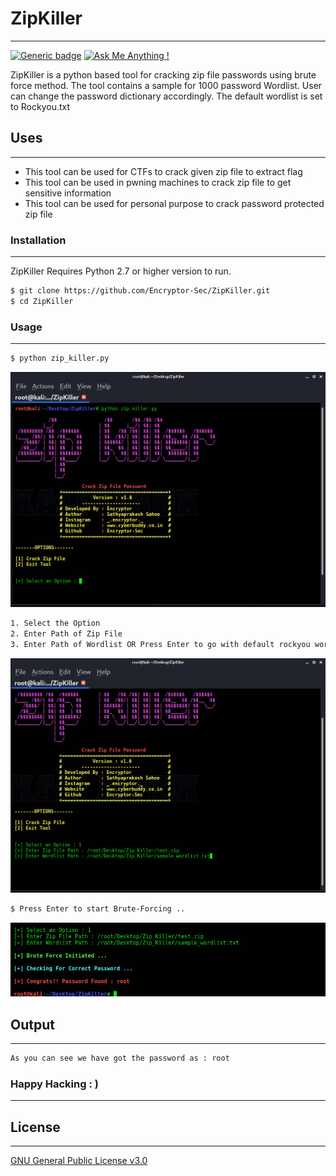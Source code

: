 # ZipKiller
----
[![Generic badge](https://img.shields.io/badge/made%20with-PYTHON-<COLOR>.svg)](https://shields.io/) [![Ask Me Anything !](https://img.shields.io/badge/version-1.0-1abc9c.svg)](https://GitHub.com/Naereen/ama)

ZipKiller is a python based tool for cracking zip file passwords using brute force method. 
The tool contains a sample for 1000 password Wordlist. User can change the password dictionary accordingly. The default wordlist is set to Rockyou.txt


## Uses
---
  - This tool can be used for CTFs to crack given zip file to extract flag
  - This tool can be used in pwning machines to crack zip file to get sensitive information
  - This tool can be used for personal purpose to crack password protected zip file



### Installation
----
ZipKiller Requires Python 2.7 or higher version to run.

```sh
$ git clone https://github.com/Encryptor-Sec/ZipKiller.git
$ cd ZipKiller
```

### Usage
---
```sh
$ python zip_killer.py
```
![Image description](https://github.com/Encryptor-Sec/ZipKiller/blob/master/Screenshots/ZipKiller-1.png)

```sh
1. Select the Option
2. Enter Path of Zip File
3. Enter Path of Wordlist OR Press Enter to go with default rockyou wordlist
```
![Image description](https://github.com/Encryptor-Sec/ZipKiller/blob/master/Screenshots/ZipKiller-2.png)


```sh
$ Press Enter to start Brute-Forcing ..
```
![Image description](https://github.com/Encryptor-Sec/ZipKiller/blob/master/Screenshots/ZipKiller-3.png)



## Output
----
```sh
As you can see we have got the password as : root
```



### Happy Hacking : )
---

## License
---
[GNU General Public License v3.0](LICENSE)





  

